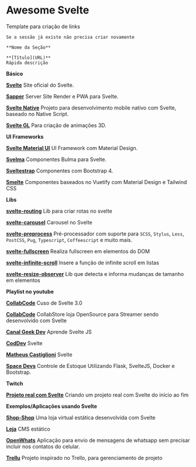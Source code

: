 # Awesome Svelte

Template para criação de links
```
Se a sessão já existe não precisa criar novamente

**Nome da Seção**  

**[Título](URL)**
Rápida descrição

```

**Básico**

**[Svelte](https://svelte.dev/)**
Site oficial do Svelte.

**[Sapper](https://sapper.svelte.dev/)**
Server Site Render e PWA para Svelte.

**[Svelte Native](https://svelte-native.technology/)**
Projeto para desenvolvimento mobile nativo com Svelte, baseado no Native Script.

**[Svelte GL](https://github.com/sveltejs/gl)**
Para criação de animações 3D.

**UI Frameworks**

**[Svelte Material UI](https://sveltematerialui.com/)**
UI Framework com Material Design. 

**[Svelma](https://c0bra.github.io/svelma/)**
Componentes Bulma para Svelte.

**[Sveltestrap](https://bestguy.github.io/sveltestrap/?path=/story/introduction--get-started)**
Componentes com Bootstrap 4.

**[Smelte](https://smelte.netlify.com/)**
Componentes baseados no Vuetify com Material Design e Tailwind CSS

**Libs**  

**[svelte-routing](https://github.com/EmilTholin/svelte-routing)**
Lib para criar rotas no svelte 

**[svelte-carousel](https://github.com/beyonk-adventures/svelte-carousel)**
Carousel no Svelte

**[svelte-preprocess](https://www.npmjs.com/package/svelte-preprocess)**
Pré-processador com suporte para `SCSS`, `Stylus`, `Less`, `PostCSS`, `Pug`, `Typescript`, `Coffeescript` e muito mais.

**[svelte-fullscreen](https://github.com/andrelmlins/svelte-fullscreen)**
Realiza fullscreen em elementos do DOM

**[svelte-infinite-scroll](https://github.com/andrelmlins/svelte-infinite-scroll)**
Insere a função de infinite scroll em listas

**[svelte-resize-observer](https://github.com/andrelmlins/svelte-resize-observer)**
Lib que detecta e informa mudanças de tamanho em elementos

**Playlist no youtube**

**[CollabCode](https://www.youtube.com/watch?v=eo1WORTocIk&list=PLirko8T4cEmwGjG12nN15M_LYDBoMsZIm)**
Cuso de Svelte 3.0

**[CollabCode](https://www.youtube.com/watch?v=bqYXroqUxlA&list=PLirko8T4cEmwhs9Mu5z5Ih_BZDNdh-SI0)**
CollabStore loja OpenSource para Streamer sendo desenvolvido com Svelte


**[Canal Geek Dev](https://www.youtube.com/playlist?list=PL8fIRnD1uUSmU16gpVMEfJ_kjobR201vk)**
Aprende Svelte JS

**[CodDev](https://www.youtube.com/playlist?list=PLhW5jRUibMHU7p6LgBId1VlfWRAC_Fud8)**
Svelte

**[Matheus Castiglioni](https://www.youtube.com/watch?v=e9MUb5-_Nno&list=PLt28SuGsHXH3PN2Tgs8oY4fH5tM7hRUfo&index=1)**
Svelte

**[Space Devs](https://www.youtube.com/playlist?list=PLZ8sofC1-EAbzsCJELSQBdiFukV7SraQh)**
Controle de Estoque Utilizando Flask, SvelteJS, Docker e Bootstrap.

**Twitch**  

**[Projeto real com Svelte](twitch.tv/marcobrunobr)**
Criando um projeto real com Svelte do início ao fim

**Exemplos/Aplicações usando Svelte**

**[Shop-Shop](https://github.com/paiva-thiago/shop-shop/)**
Uma loja virtual estática desenvolvida com Svelte

**[Leja](https://github.com/paiva-thiago/leja/)**
CMS estático

**[OpenWhats](https://github.com/paiva-thiago/open-whats)**
Aplicação para envio de mensagens de whatsapp sem precisar incluir nos contatos do celular.

**[Trellu](https://github.com/valmisson/trellu)**
Projeto inspirado no Trello, para gerenciamento de projeto



